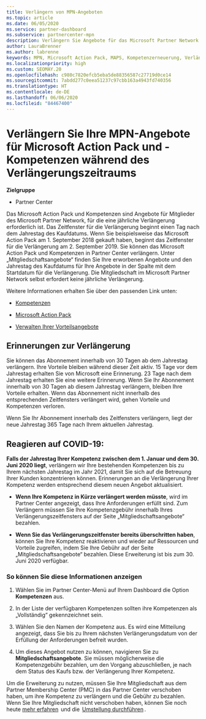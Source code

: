 ```yaml
---
title: Verlängern von MPN-Angeboten
ms.topic: article
ms.date: 06/05/2020
ms.service: partner-dashboard
ms.subservice: partnercenter-mpn
description: Verlängern Sie Angebote für das Microsoft Partner Network (MPN) für Microsoft Action Pack und -Kompetenzen. Der Verlängerungszeitraum beginnt einen Tag nach dem Jahrestag des Kaufdatums.
author: LauraBrenner
ms.author: labrenne
keywords: MPN, Microsoft Action Pack, MAPS, Kompetenzerneuerung, Verlängerungsdatum
ms.localizationpriority: high
ms.custom: SEOMAY.20
ms.openlocfilehash: c980c7820efcb5eba5de88356587c27719d0ce14
ms.sourcegitcommit: 7abdd277c0eea51237c97cbb163a4943fd740356
ms.translationtype: HT
ms.contentlocale: de-DE
ms.lasthandoff: 06/06/2020
ms.locfileid: "84467400"
---
```

# <a name="renew-your-mpn-offers-for-microsoft-action-pack-and-competencies-during-the-renewal-window"></a>Verlängern Sie Ihre MPN-Angebote für Microsoft Action Pack und -Kompetenzen während des Verlängerungszeitraums

**Zielgruppe**

- Partner Center

Das Microsoft Action Pack und Kompetenzen sind Angebote für Mitglieder des Microsoft Partner Network, für die eine jährliche Verlängerung erforderlich ist. Das Zeitfenster für die Verlängerung beginnt einen Tag nach dem Jahrestag des Kaufdatums. Wenn Sie beispielsweise das Microsoft Action Pack am 1. September 2018 gekauft haben, beginnt das Zeitfenster für die Verlängerung am 2. September 2019. Sie können das Microsoft Action Pack und Kompetenzen in Partner Center verlängern. Unter „Mitgliedschaftsangebote“ finden Sie Ihre erworbenen Angebote und den Jahrestag des Kaufdatums für Ihre Angebote in der Spalte mit dem Startdatum für die Verlängerung. Die Mitgliedschaft im Microsoft Partner Network selbst erfordert keine jährliche Verlängerung. 

Weitere Informationen erhalten Sie über den passenden Link unten: 

- [Kompetenzen](learn-about-competencies.md)

- [Microsoft Action Pack](mpn-get-action-pack.md)

- [Verwalten Ihrer Vorteilsangebote](manage-your-partner-network-benefits.md)

## <a name="renewal-reminders"></a>Erinnerungen zur Verlängerung 

Sie können das Abonnement innerhalb von 30 Tagen ab dem Jahrestag verlängern. Ihre Vorteile bleiben während dieser Zeit aktiv. 15 Tage vor dem Jahrestag erhalten Sie von Microsoft eine Erinnerung. 23 Tage nach dem Jahrestag erhalten Sie eine weitere Erinnerung. Wenn Sie Ihr Abonnement innerhalb von 30 Tagen ab diesem Jahrestag verlängern, bleiben Ihre Vorteile erhalten. Wenn das Abonnement nicht innerhalb des entsprechenden Zeitfensters verlängert wird, gehen Vorteile und Kompetenzen verloren.

Wenn Sie Ihr Abonnement innerhalb des Zeitfensters verlängern, liegt der neue Jahrestag 365 Tage nach Ihrem aktuellen Jahrestag.

## <a name="responding-to-covid-19"></a>Reagieren auf COVID-19:

**Falls der Jahrestag Ihrer Kompetenz zwischen dem 1. Januar und dem 30. Juni 2020 liegt**, verlängern wir Ihre bestehenden Kompetenzen bis zu Ihrem nächsten Jahrestag im Jahr 2021, damit Sie sich auf die Betreuung Ihrer Kunden konzentrieren können. Erinnerungen an die Verlängerung Ihrer Kompetenz werden entsprechend diesem neuen Angebot aktualisiert. 

- **Wenn Ihre Kompetenz in Kürze verlängert werden müsste**, wird im Partner Center angezeigt, dass Ihre Anforderungen erfüllt sind. Zum Verlängern müssen Sie Ihre Kompetenzgebühr innerhalb Ihres Verlängerungszeitfensters auf der Seite „Mitgliedschaftsangebote“ bezahlen. 

- **Wenn Sie das Verlängerungszeitfenster bereits überschritten haben**, können Sie Ihre Kompetenz reaktivieren und wieder auf Ressourcen und Vorteile zugreifen, indem Sie Ihre Gebühr auf der Seite „Mitgliedschaftsangebote“ bezahlen. Diese Erweiterung ist bis zum 30. Juni 2020 verfügbar.   

### <a name="how-to-view-this-information"></a>So können Sie diese Informationen anzeigen

1. Wählen Sie im Partner Center-Menü auf Ihrem Dashboard die Option **Kompetenzen** aus.  

2. In der Liste der verfügbaren Kompetenzen sollten ihre Kompetenzen als „Vollständig“ gekennzeichnet sein.  

3. Wählen Sie den Namen der Kompetenz aus. Es wird eine Mitteilung angezeigt, dass Sie bis zu Ihrem nächsten Verlängerungsdatum von der Erfüllung der Anforderungen befreit wurden.   

4. Um dieses Angebot nutzen zu können, navigieren Sie zu **Mitgliedschaftsangebote**. Sie müssen möglicherweise die Kompetenzgebühr bezahlen, um den Vorgang abzuschließen, je nach dem Status des Kaufs bzw. der Verlängerung Ihrer Kompetenz. 

Um die Erweiterung zu nutzen, müssen Sie Ihre Mitgliedschaft aus dem Partner Membership Center (PMC) in das Partner Center verschoben haben, um ihre Kompetenz zu verlängern und die Gebühr zu bezahlen. Wenn Sie Ihre Mitgliedschaft nicht verschoben haben, können Sie noch heute [mehr erfahren](prepare-pmc-pc-migration.md)  und die  [Umstellung durchführen](https://partners.microsoft.com/partnerprogram/Welcome.aspx) .  
